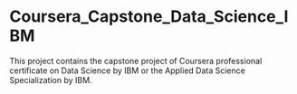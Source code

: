 # Coursera_Capstone_Data_Science_IBM
This project contains the capstone project of Coursera professional certificate on Data Science by IBM or the Applied Data Science Specialization by IBM.

